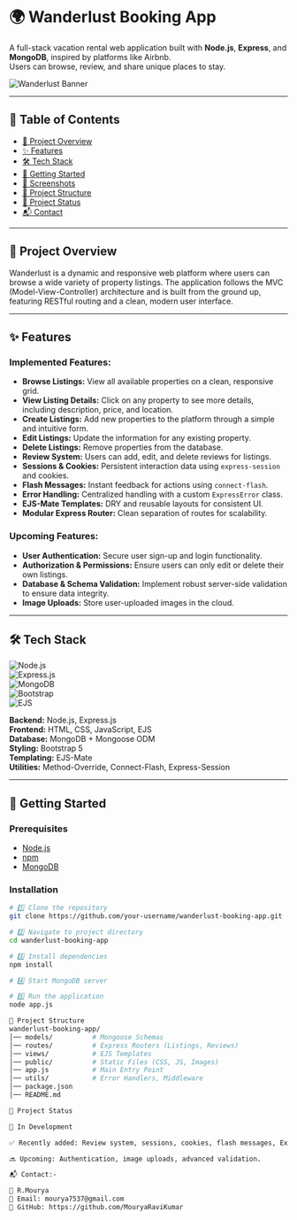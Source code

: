 # 🌍 Wanderlust Booking App  
A full-stack vacation rental web application built with **Node.js**, **Express**, and **MongoDB**, inspired by platforms like Airbnb.  
Users can browse, review, and share unique places to stay.  

![Wanderlust Banner](https://via.placeholder.com/1000x300?text=Wanderlust+Booking+App) <!-- Replace with your screenshot/banner -->

---

## 📌 Table of Contents  
- [📜 Project Overview](#-project-overview)  
- [✨ Features](#-features)  
- [🛠 Tech Stack](#-tech-stack)  
- [🚀 Getting Started](#-getting-started)  
- [📸 Screenshots](#-screenshots)  
- [📂 Project Structure](#-project-structure)  
- [📌 Project Status](#-project-status)  
- [📬 Contact](#-contact)  

---

## 📜 Project Overview  

Wanderlust is a dynamic and responsive web platform where users can browse a wide variety of property listings. The application follows the MVC (Model-View-Controller) architecture and is built from the ground up, featuring RESTful routing and a clean, modern user interface.  

---

## ✨ Features  

### Implemented Features:  
- **Browse Listings:** View all available properties on a clean, responsive grid.  
- **View Listing Details:** Click on any property to see more details, including description, price, and location.  
- **Create Listings:** Add new properties to the platform through a simple and intuitive form.  
- **Edit Listings:** Update the information for any existing property.  
- **Delete Listings:** Remove properties from the database.  
- **Review System:** Users can add, edit, and delete reviews for listings.  
- **Sessions & Cookies:** Persistent interaction data using `express-session` and cookies.  
- **Flash Messages:** Instant feedback for actions using `connect-flash`.  
- **Error Handling:** Centralized handling with a custom `ExpressError` class.  
- **EJS-Mate Templates:** DRY and reusable layouts for consistent UI.  
- **Modular Express Router:** Clean separation of routes for scalability.  

### Upcoming Features:  
- **User Authentication:** Secure user sign-up and login functionality.  
- **Authorization & Permissions:** Ensure users can only edit or delete their own listings.  
- **Database & Schema Validation:** Implement robust server-side validation to ensure data integrity.  
- **Image Uploads:** Store user-uploaded images in the cloud.  

---

## 🛠 Tech Stack  

![Node.js](https://img.shields.io/badge/Node.js-43853D?logo=node.js&logoColor=white)  
![Express.js](https://img.shields.io/badge/Express.js-000000?logo=express&logoColor=white)  
![MongoDB](https://img.shields.io/badge/MongoDB-4EA94B?logo=mongodb&logoColor=white)  
![Bootstrap](https://img.shields.io/badge/Bootstrap-7952B3?logo=bootstrap&logoColor=white)  
![EJS](https://img.shields.io/badge/EJS-8C8C8C?logo=javascript&logoColor=white)  

**Backend:** Node.js, Express.js  
**Frontend:** HTML, CSS, JavaScript, EJS  
**Database:** MongoDB + Mongoose ODM  
**Styling:** Bootstrap 5  
**Templating:** EJS-Mate  
**Utilities:** Method-Override, Connect-Flash, Express-Session  

---

## 🚀 Getting Started  

### Prerequisites  
- [Node.js](https://nodejs.org/en/)  
- [npm](https://www.npmjs.com/)  
- [MongoDB](https://www.mongodb.com/)  

### Installation  
```bash
# 1️⃣ Clone the repository
git clone https://github.com/your-username/wanderlust-booking-app.git

# 2️⃣ Navigate to project directory
cd wanderlust-booking-app

# 3️⃣ Install dependencies
npm install

# 4️⃣ Start MongoDB server

# 5️⃣ Run the application
node app.js

📂 Project Structure
wanderlust-booking-app/
│── models/          # Mongoose Schemas  
│── routes/          # Express Routers (Listings, Reviews)  
│── views/           # EJS Templates  
│── public/          # Static Files (CSS, JS, Images)  
│── app.js           # Main Entry Point  
│── utils/           # Error Handlers, Middleware  
│── package.json  
│── README.md  

📌 Project Status

🚧 In Development

✅ Recently added: Review system, sessions, cookies, flash messages, ExpressError handling, modular routing.

🔜 Upcoming: Authentication, image uploads, advanced validation.

📬 Contact:-

👤 R.Mourya
📧 Email: mourya7537@gmail.com
🔗 GitHub: https://github.com/MouryaRaviKumar
